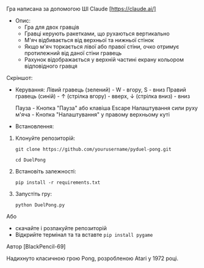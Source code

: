 Гра написана за допомогою ШІ Claude [https://claude.ai/]


- Опис:
    - Гра для двох гравців
    - Гравці керують ракетками, що рухаються вертикально
    - М'яч відбивається від верхньої та нижньої стінок
    - Якщо м'яч торкається лівої або правої стіни, очко отримує протилежний від даної стіни гравець
    - Рахунок відображається у верхній частині екрану кольором відповідного гравця

Скріншот:



- Керування:
    Лівий гравець (зелений) -  W - вгору, S - вниз
    Правий гравець (синій)  -  ↑ (стрілка вгору) - вверх, ↓ (стрілка вниз) - вниз

    Пауза - Кнопка "Пауза" або клавіша Escape
    Налаштування сили руху м'яча - Кнопка "Налаштування" у правому верхньому куті


- Встановлення:

1. Клонуйте репозиторій:

    `git clone https://github.com/yourusername/pyduel-pong.git`
   
    `cd DuelPong`

3. Встановіть залежності:

    `pip install -r requirements.txt`

2. Запустіть гру:

    ```python DuelPong.py```


Або
   - скачайте і розпакуйте репозиторій
   - Відкрийте термінал та та вставте ```pip install pygame```

Автор
[BlackPencil-69]

Надихнуто класичною грою Pong, розробленою Atari у 1972 році.

